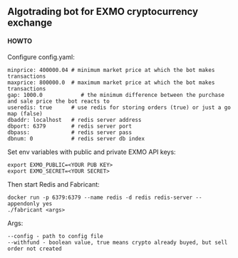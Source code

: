 ## **Algotrading bot for EXMO cryptocurrency exchange**

#### HOWTO
Configure config.yaml:

    minprice: 400000.04 # minimum market price at which the bot makes transactions
    maxprice: 800000.0  # maximum market price at which the bot makes transactions
    gap: 1000.0            # the minimum difference between the purchase and sale price the bot reacts to
    useredis: true      # use redis for storing orders (true) or just a go map (false)
    dbaddr: localhost   # redis server address
    dbport: 6379        # redis server port
    dbpass:             # redis server pass
    dbnum: 0            # redis server db index

Set env variables with public and private EXMO API keys:

    export EXMO_PUBLIC=<YOUR PUB KEY>
    export EXMO_SECRET=<YOUR SECRET>

Then start Redis and Fabricant:

    docker run -p 6379:6379 --name redis -d redis redis-server --appendonly yes
    ./fabricant <args>
    
Args:

    --config - path to config file
    --withfund - boolean value, true means crypto already buyed, but sell order not created